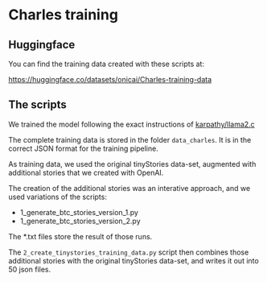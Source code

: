 # Charles training

## Huggingface

You can find the training data created with these scripts at:

https://huggingface.co/datasets/onicai/Charles-training-data


## The scripts

We trained the model following the exact instructions of [karpathy/llama2.c](https://github.com/karpathy/llama2.c)

The complete training data is stored in the folder `data_charles`. It is in the correct JSON format for the training pipeline.

As training data, we used the original tinyStories data-set, augmented with additional stories that we created with OpenAI.

The creation of the additional stories was an interative approach, and we used variations of the scripts:

- 1_generate_btc_stories_version_1.py
- 1_generate_btc_stories_version_2.py

The *.txt files store the result of those runs.

The `2_create_tinystories_training_data.py` script then combines those additional stories with the original tinyStories data-set, and writes it out into 50 json files.
